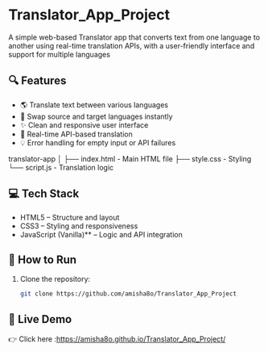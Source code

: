 # Translator_App_Project
A simple web-based Translator app that converts text from one language to another using real-time translation APIs, with a user-friendly interface and support for multiple languages

## 🔍 Features

- 🌎 Translate text between various languages
- 🔄 Swap source and target languages instantly
- ✨ Clean and responsive user interface
- 🧠 Real-time API-based translation
- 💡 Error handling for empty input or API failures

translator-app
│
├── index.html       - Main HTML file
├── style.css         - Styling
└── script.js         - Translation logic 


## 💻 Tech Stack

- HTML5 – Structure and layout  
- CSS3 – Styling and responsiveness  
- JavaScript (Vanilla)** – Logic and API integration  

## 🚀 How to Run

1. Clone the repository:
   ```bash
   git clone https://github.com/amisha8o/Translator_App_Project
   
## 🔗 Live Demo

👉 Click here :https://amisha8o.github.io/Translator_App_Project/

